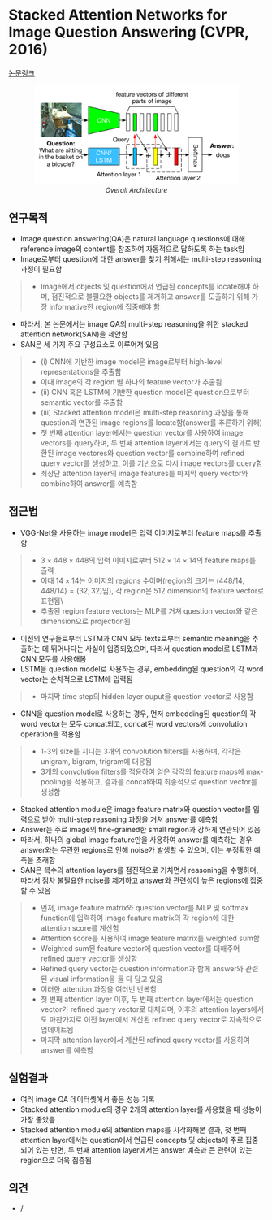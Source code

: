 # Stacked Attention Networks for Image Question Answering (CVPR, 2016)

[논문링크](https://openaccess.thecvf.com/content_cvpr_2016/html/Yang_Stacked_Attention_Networks_CVPR_2016_paper.html)

<p align="center">
    <img width="400" alt='fig1' src="./img/20_01_01.png?raw=true"></br>
    <em><font size=2>Overall Architecture</font></em>
</p>

## 연구목적
- Image question answering(QA)은 natural language questions에 대해 reference image의 content를 참조하여 자동적으로 답하도록 하는 task임
- Image로부터 question에 대한 answer를 찾기 위해서는 multi-step reasoning 과정이 필요함
> - Image에서 objects 및 question에서 언급된 concepts를 locate해야 하며, 점진적으로 불필요한 objects를 제거하고 answer를 도출하기 위해 가장 informative한 region에 집중해야 함
- 따라서, 본 논문에서는 image QA의 multi-step reasoning을 위한 stacked attention network(SAN)을 제안함
- SAN은 세 가지 주요 구성요소로 이루어져 있음
> - (i) CNN에 기반한 image model은 image로부터 high-level representations을 추출함
> - 이때 image의 각 region 별 하나의 feature vector가 추출됨
> - (ii) CNN 혹은 LSTM에 기반한 question model은 question으로부터 semantic vector를 추출함
> - (iii) Stacked attention model은 multi-step reasoning 과정을 통해 question과 연관된 image regions를 locate함(answer를 추론하기 위해)
> - 첫 번째 attention layer에서는 question vector를 사용하여 image vectors를 query하며, 두 번째 attention layer에서는 query의 결과로 반환된 image vectores와 question vector를 combine하여 refined query vector를 생성하고, 이를 기반으로 다시 image vectors를 query함
> - 최상단 attention layer의 image features를 마지막 query vector와 combine하여 answer를 예측함

## 접근법
- VGG-Net을 사용하는 image model은 입력 이미지로부터 feature maps를 추출함
> - ${3}\times{448}\times{448}$의 입력 이미지로부터 ${512}\times{14}\times{14}$의 feature maps를 출력
> - 이때 ${14}\times{14}$는 이미지의 regions 수이며(region의 크기는 $(448/14, 448/14) = (32, 32)$임), 각 region은 $512$ dimension의 feature vector로 표현됨\
> - 추출된 region feature vectors는 MLP를 거쳐 question vector와 같은 dimension으로 projection됨
- 이전의 연구들로부터 LSTM과 CNN 모두 texts로부터 semantic meaning을 추출하는 데 뛰어나다는 사실이 입증되었으며, 따라서 question model로 LSTM과 CNN 모두를 사용해봄
- LSTM을 question model로 사용하는 경우, embedding된 question의 각 word vector는 순차적으로 LSTM에 입력됨
> - 마지막 time step의 hidden layer ouput을 question vector로 사용함
- CNN을 question model로 사용하는 경우, 먼저 embedding된 question의 각 word vector는 모두 concat되고, concat된 word vectors에 convolution operation을 적용함
> - 1-3의 size를 지니는 3개의 convolution filters를 사용하며, 각각은 unigram, bigram, trigram에 대응됨
> - 3개의 convolution filters를 적용하여 얻은 각각의 feature maps에 max-pooling을 적용하고, 결과를 concat하여 최종적으로 question vector를 생성함
- Stacked attention module은 image feature matrix와 question vector를 입력으로 받아 multi-step reasoning 과정을 거쳐 answer를 예측함
- Answer는 주로 image의 fine-grained한 small region과 강하게 연관되어 있음
- 따라서, 하나의 global image feature만을 사용하여 answer를 예측하는 경우 answer와는 무관한 regions로 인해 noise가 발생할 수 있으며, 이는 부정확한 예측을 초래함
- SAN은 복수의 attention layers를 점진적으로 거치면서 reasoning을 수행하며, 따라서 점차 불필요한 noise를 제거하고 answer와 관련성이 높은 regions에 집중할 수 있음
> - 먼저, image feature matrix와 question vector를 MLP 및 softmax function에 입력하여 image feature matrix의 각 region에 대한 attention score를 계산함
> - Attention score를 사용하여 image feature matrix를 weighted sum함
> - Weighted sum된 feature vector에 question vector를 더해주어 refined query vector를 생성함
> - Refined query vector는 question information과 함께 answer와 관련된 visual information을 둘 다 담고 있음
> - 이러한 attention 과정을 여러번 반복함
> - 첫 번째 attention layer 이후, 두 번째 attention layer에서는 question vector가 refined query vector로 대체되며, 이후의 attention layers에서도 마찬가지로 이전 layer에서 계산된 refined query vector로 지속적으로 업데이트됨
> - 마지막 attention layer에서 계산된 refined query vector를 사용하여 answer를 예측함

## 실험결과
- 여러 image QA 데이터셋에서 좋은 성능 기록
- Stacked attention module의 경우 2개의 attention layer를 사용했을 때 성능이 가장 좋았음
- Stacked attention module의 attention maps를 시각화해본 결과, 첫 번째 attention layer에서는 question에서 언급된 concepts 및 objects에 주로 집중되어 있는 반면, 두 번째 attention layer에서는 answer 예측과 큰 관련이 있는 region으로 더욱 집중됨

## 의견
- / 